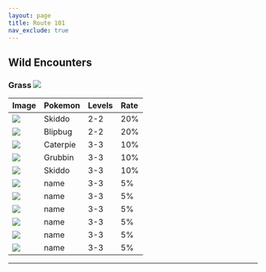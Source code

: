 ```yaml
---
layout: page
title: Route 101
nav_exclude: true
---
```

## Wild Encounters

### Grass <img src= https://archives.bulbagarden.net/media/upload/3/33/RSE_Grass.png>

| Image                                                                        | Pokemon       | Levels | Rate|
|:-----------------------------------------------------------------------------|:--------------|:-------|:----|
| <img src="https://img.pokemondb.net/sprites/sword-shield/icon/skiddo.png">   | Skiddo        | 2-2    | 20% |  
| <img src="https://img.pokemondb.net/sprites/sword-shield/icon/blipbug.png">  | Blipbug       | 2-2    | 20% |  
| <img src="https://img.pokemondb.net/sprites/sword-shield/icon/caterpie.png"> | Caterpie      | 3-3    | 10% |  
| <img src="https://img.pokemondb.net/sprites/sword-shield/icon/grubbin.png">  | Grubbin       | 3-3    | 10% |  
| <img src="https://img.pokemondb.net/sprites/sword-shield/icon/skiddo.png">   | Skiddo        | 3-3    | 10% |  
| <img src="https://img.pokemondb.net/sprites/sword-shield/icon/name.png">     | name          | 3-3    | 5%  |  
| <img src="https://img.pokemondb.net/sprites/sword-shield/icon/name.png">     | name          | 3-3    | 5%  |  
| <img src="https://img.pokemondb.net/sprites/sword-shield/icon/name.png">     | name          | 3-3    | 5%  |  
| <img src="https://img.pokemondb.net/sprites/sword-shield/icon/name.png">     | name          | 3-3    | 5%  |  
| <img src="https://img.pokemondb.net/sprites/sword-shield/icon/name.png">     | name          | 3-3    | 5%  |  
| <img src="https://img.pokemondb.net/sprites/sword-shield/icon/name.png">     | name          | 3-3    | 5%  |  

---
